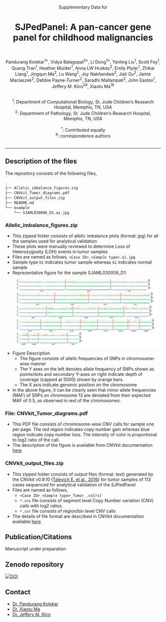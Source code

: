 <p align="center">

  <p align="center">
    Supplementary Data for
  </p>
  <h1 align="center">
    SJPedPanel: A pan-cancer gene panel for childhood malignancies
  </h1>

  <br>
  <p align="center">
  Pandurang Kolekar<sup>1*</sup>, Vidya Balagopal<sup>2*</sup>, Li Dong<sup>1*</sup>, Yanling Liu<sup>1</sup>, Scott Foy<sup>1</sup>, Quang Tran<sup>1</sup>, Heather Mulder<sup>1</sup>, Anna LW Huskey<sup>2</sup>, Emily Plyler<sup>1</sup>, Zhikai Liang<sup>1</sup>, Jingqun Ma<sup>2</sup>, Lu Wang<sup>2</sup>, Joy Nakitandwe<sup>2</sup>, Jiali Gu<sup>2</sup>, Jamie Maciaszek<sup>2</sup>, Debbie Payne-Turner<sup>2</sup>, Saradhi Mallampati<sup>2</sup>, John Easton<sup>1</sup>, Jeffery M. Klco<sup>2#</sup>, Xiaotu Ma<sup>1#</sup>
 </p>

  <p align="center">
   <br/>
   <sup>1</sup>: Department of Computational Biology, St. Jude Children’s Research Hospital, Memphis, TN, USA<br/>
   <sup>2</sup>: Department of Pathology, St. Jude Children’s Research Hospital, Memphis, TN, USA<br/><br/>
   <sup>*</sup>: Contributed equally</br>
   <sup>#</sup>: correspondence authors</br>
   <br/>
  </p>
</p>

---

## Description of the files

The repository consists of the following files,

```
.
├── Allelic_imbalance_figures.zip
├── CNVkit_Tumor_diagrams.pdf
├── CNVkit_output_files.zip
├── README.md
└── example
    └── SJAML030006_D1.ai.jpg
```

### Allelic_imbalance_figures.zip
- This zipped folder consists of allelic imbalance plots (format: jpg) for all the samples used for analytical validation
- These plots were manually reviewed to determine Loss of Heterozygosity (LOH) events in tumor samples
- Files are named as follows, `<Case ID>_<Sample type>.ai.jpg`
- Sample type `D1` indicates tumor sample whereas `G1` indicates normal sample
- Representative figure for the sample SJAML030006_D1: ![Representative figure](./example/SJAML030006_D1.ai.jpg)
- Figure Description
  - The figure consists of allelic frequencies of SNPs in chromosome-wise manner
  - The Y axes on the left denotes allele frequency of SNPs shown as points/dots and secondary Y-axes on right indicate depth of coverage (capped at 5000) shown by orange bars.
  - The X axis indicate genomic position on the chromosome
- In the above figure, it can be clearly seen that minor allele frequencies (MAF) of SNPs on chromosome 13 are deviated from their expected MAF of 0.5, as observed in rest of the chromosomes. 

### File: CNVkit_Tumor_diagrams.pdf

- This PDF file consists of chromosome-wise CNV calls for sample one per page. The red region indicates copy number gain whereas blue region indicate copy number loss. The intensity of color is proportional to log2 ratio of the call.
- The description of the figure is available from CNVkit documentation [here](https://cnvkit.readthedocs.io/en/stable/plots.html#diagram)

### CNVkit_output_files.zip
- This zipped folder consists of output files (format: text) generated by the CNVkit v0.9.10 ([Talevich E. et al., 2016](https://doi.org/10.1371/journal.pcbi.1004873)) for tumor samples of 113 cases sequenced for analytical validation of the SJPedPanel
- Files are named as follows,
  - `<Case ID>_<Sample type>_Tumor_.cn[rs]`
  - `*.cns` file consists of segment level Copy Number variation (CNV) calls with log2 ratios
  - `*.cnr` file consists of region/bin level CNV calls
- The details of file format are described in CNVkit documentation available [here](https://cnvkit.readthedocs.io/en/stable/fileformats.html#bin-level-log2-ratios-cnr)

## Publication/Citations

Manuscript under preparation

## Zenodo repository
[![DOI](https://zenodo.org/badge/665741197.svg)](https://zenodo.org/badge/latestdoi/665741197)

## Contact

- [Dr. Pandurang Kolekar](mailto:Pandurang.Kolekar@stjude.org)
- [Dr. Xiaotu Ma](mailto:Xiaotu.Ma@stjude.org)
- [Dr. Jeffery M. Klco](mailto:Jeffery.Klco@stjude.org)
